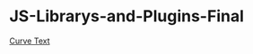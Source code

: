 # JS-Librarys-and-Plugins-Final

[Curve Text](https://circletype.labwire.ca/)

<a 
href="https://js-librarys-and-plugins.netlify.app/">
